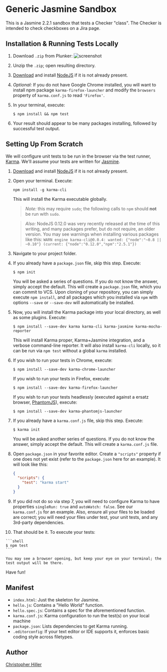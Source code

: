 # Generic Jasmine Sandbox

This is a Jasmine 2.2.1 sandbox that tests a Checker "class". The Checker is intended to check checkboxes on a Jira page.

## Installation & Running Tests Locally

1. Download `.zip` from Plunker:  ![screenshot](http://goo.gl/huqrRO)
2. Unzip the `.zip`; open resulting directory.
3. [Download](http://nodejs.org/download/) and install [NodeJS](http://www.nodejs.org) if it is not already present.
4. *Optional:* If you do not have Google Chrome installed, you will want to install npm package `karma-firefox-launcher` and modify the `browsers` property of `karma.conf.js` to read `'Firefox'`.
5. In your terminal, execute:

    ```shell
    $ npm install && npm test
    ```

6. Your result should appear to be many packages installing, followed by successful test output.

## Setting Up From Scratch

We will configure unit tests to be run in the browser via the test runner, [Karma](https://karma-runner.github.io).  We'll assume your tests are written for [Jasmine](https://jasmine.github.io).

1. [Download](http://nodejs.org/download/) and install [NodeJS](http://www.nodejs.org) if it is not already present.
2.  Open your terminal.  Execute:

    ```shell
    npm install -g karma-cli
    ```

    This will install the Karma executable globally.

    > *Note:* this may require `sudo`; the following calls to `npm` should **not** be run with `sudo`.

    > *Also:* NodeJS 0.12.0 was very recently released at the time of this writing, and many packages prefer, but do not require, an older version.  You may see warnings when installing various packages like this: `WARN engine karma-cli@0.0.4: wanted: {"node":"~0.8 || ~0.10"} (current: {"node":"0.12.0","npm":"2.5.1"})`

3.  Navigate to your project folder.
4.  If you already have a `package.json` file, skip this step.  Execute:

    ```shell
    $ npm init
    ```

    You will be asked a series of questions.  If you do not know the answer, simply accept the default.  This will create a `package.json` file, which you can commit to VCS.  Upon cloning of your repository, you can simply execute `npm install`, and all packages which you installed via `npm` with options `--save` or `--save-dev` will automatically be installed.
5.  Now, you will install the Karma package into your local directory, as well as some plugins.  Execute:

    ```shell
    $ npm install --save-dev karma karma-cli karma-jasmine karma-mocha-reporter
    ```

    This will install Karma proper, Karma+Jasmine integration, and a verbose command-line reporter.  It will also install `karma-cli` locally, so it can be run via `npm test` without a global `karma` installed.

6. If you wish to run your tests in Chrome, execute:

    ```shell
    $ npm install --save-dev karma-chrome-launcher
    ```

    If you wish to run your tests in Firefox, execute:

    ```shell
    $ npm install --save-dev karma-firefox-launcher
    ```

    If you wish to run your tests headlessly (executed against a ersatz browser, [PhantomJS](http://phantomjs.org)), execute:

    ```shell
    $ npm install --save-dev karma-phantomjs-launcher
    ```

7. If you already have a `karma.conf.js` file, skip this step.  Execute:

    ```shell
    $ karma init
    ```

    You will be asked another series of questions.  If you do not know the answer, simply accept the default.  This will create a `karma.conf.js` file.


8. Open `package.json` in your favorite editor.  Create a `"scripts"` property if one does not yet exist (refer to the `package.json` here for an example).  It will look like this:

    ```json
    {
      "scripts": {
        "test": "karma start"
      }
    }
    ```

9. If you did not do so via step 7, you will need to configure Karma to have properties `singleRun: true` and `autoWatch: false`.  See our `karma.conf.js` for an example.  Also, ensure all your files to be loaded are correct; you will need your files under test, your unit tests, and any 3rd-party dependencies.
10.  That should be it.  To execute your tests:

    ```shell
    $ npm test
    ```

    You may see a browser opening, but keep your eye on your terminal; the test output will be there.

Have fun!


## Manifest

- `index.html`: Just the skeleton for Jasmine.
- `hello.js`: Contains a "Hello World" function.
- `hello.spec.js`: Contains a spec for the aforementioned function.
- `karma.conf.js`: Karma configuration to run the test(s) on your local machine
- `package.json`: Lists dependencies to get Karma running.
- `.editorconfig`: If your text editor or IDE supports it, enforces basic coding style across filetypes.

## Author

[Christopher Hiller](http://boneskull.com)
